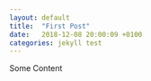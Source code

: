 ```yaml
---
layout: default
title:  "First Post"
date:   2018-12-08 20:00:09 +0100
categories: jekyll test
---
```


Some Content
